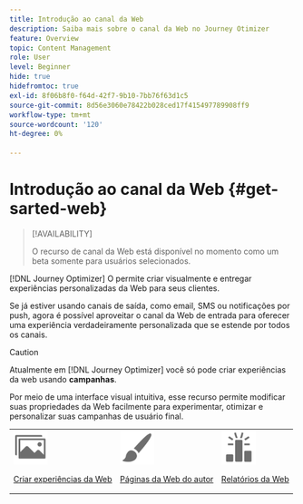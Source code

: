 ```yaml
---
title: Introdução ao canal da Web
description: Saiba mais sobre o canal da Web no Journey Otimizer
feature: Overview
topic: Content Management
role: User
level: Beginner
hide: true
hidefromtoc: true
exl-id: 8f06b8f0-f64d-42f7-9b10-7bb76f63d1c5
source-git-commit: 8d56e3060e78422b028ced17f415497789908ff9
workflow-type: tm+mt
source-wordcount: '120'
ht-degree: 0%

---
```


# Introdução ao canal da Web {#get-sarted-web}

>[!AVAILABILITY]
>
>O recurso de canal da Web está disponível no momento como um beta somente para usuários selecionados.

[!DNL Journey Optimizer] O permite criar visualmente e entregar experiências personalizadas da Web para seus clientes.

Se já estiver usando canais de saída, como email, SMS ou notificações por push, agora é possível aproveitar o canal da Web de entrada para oferecer uma experiência verdadeiramente personalizada que se estende por todos os canais.

>[!CAUTION]
>
>Atualmente em [!DNL Journey Optimizer] você só pode criar experiências da web usando **campanhas**.

Por meio de uma interface visual intuitiva, esse recurso permite modificar suas propriedades da Web facilmente para experimentar, otimizar e personalizar suas campanhas de usuário final.

<!--
[Learn more on web channel in this video](#video)
-->

<table>
<tr>
<td><img src="../assets/do-not-localize/icon_assets.svg" width="60px"><p><a href="create-web.md">Criar experiências da Web</a></p></td>
<td><img src="../assets/do-not-localize/icon_design.svg" width="60px"><p><a href="author-web.md">Páginas da Web do autor</a></p></td>
<td><img src="../assets/do-not-localize/monitor.svg" width="60px"><p><a href="web-report.md">Relatórios da Web</a></p></td>
</tr>
</table>

<!--
## How-to video{#video}

The video below shows how to 

>[!VIDEO]()
-->
